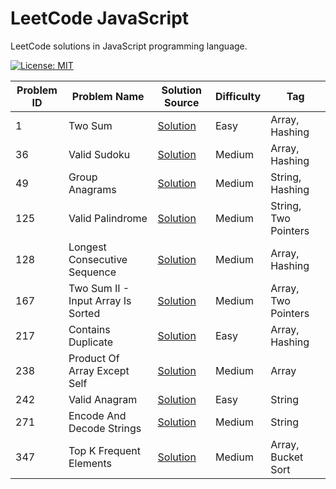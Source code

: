 # LeetCode JavaScript

LeetCode solutions in JavaScript programming language.

[![License: MIT](https://img.shields.io/badge/License-MIT-yellow.svg)](https://github.com/anirudhology/leetcode-javascript/blob/main/LICENSE)

| Problem ID | Problem Name                       | Solution Source                                           | Difficulty | Tag                  |
| ---------- | ---------------------------------- | --------------------------------------------------------- | ---------- | -------------------- |
| 1          | Two Sum                            | [Solution](src/array/two_sum.js)                          | Easy       | Array, Hashing       |
| 36         | Valid Sudoku                       | [Solution](src/array/valid_sudoku.js)                     | Medium     | Array, Hashing       |
| 49         | Group Anagrams                     | [Solution](src/string/group_anagrams.js)                  | Medium     | String, Hashing      |
| 125        | Valid Palindrome                   | [Solution](src/string/valid_palindrome.js)                | Medium     | String, Two Pointers |
| 128        | Longest Consecutive Sequence       | [Solution](src/array/longest_consecutive_sequence.js)     | Medium     | Array, Hashing       |
| 167        | Two Sum II - Input Array Is Sorted | [Solution](src/array/two_sum_ii_input_array_is_sorted.js) | Medium     | Array, Two Pointers  |
| 217        | Contains Duplicate                 | [Solution](src/array/contains_duplicate.js)               | Easy       | Array, Hashing       |
| 238        | Product Of Array Except Self       | [Solution](src/array/product_of_array_except_self.js)     | Medium     | Array                |
| 242        | Valid Anagram                      | [Solution](src/string/valid_anagram.js)                   | Easy       | String               |
| 271        | Encode And Decode Strings          | [Solution](src/string/encode_and_decode_strings.js)       | Medium     | String               |
| 347        | Top K Frequent Elements            | [Solution](src/array/top_k_frequent_elements.js)          | Medium     | Array, Bucket Sort   |